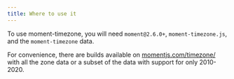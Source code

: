 ```yaml
---
title: Where to use it
---
```



To use moment-timezone, you will need `moment@2.6.0+`, `moment-timezone.js`, and the `moment-timezone` data.

For convenience, there are builds available on [momentjs.com/timezone/](/timezone/) with all the zone data or a subset of the data with support for only 2010-2020.

